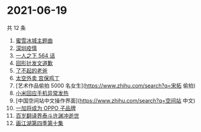 # 2021-06-19

共 12 条

<!-- BEGIN -->
<!-- 最后更新时间 Sat Jun 19 2021 12:07:48 GMT+0800 (China Standard Time) -->

1. [蜜雪冰城主题曲](https://www.zhihu.com/search?q=蜜雪冰城)
2. [深圳疫情](https://www.zhihu.com/search?q=深圳疫情)
3. [一人之下 564 话](https://www.zhihu.com/search?q=一人之下)
4. [回形针发文道歉](https://www.zhihu.com/search?q=回形针道歉)
5. [了不起的老爸](https://www.zhihu.com/search?q=了不起的老爸)
6. [太空外卖 宫保鸡丁](https://www.zhihu.com/search?q=太空外卖)
7. [艺术作品偷拍 5000 名女生](https://www.zhihu.com/search?q=宋拓 偷拍)
8. [小米回应手机异常发热](https://www.zhihu.com/search?q=小米)
9. [中国空间站中文操作界面](https://www.zhihu.com/search?q=空间站 中文)
10. [一加将成为 OPPO 子品牌](https://www.zhihu.com/search?q=一加)
11. [百岁翻译界泰斗许渊冲逝世](https://www.zhihu.com/search?q=许渊冲)
12. [画江湖第四季第十集](https://www.zhihu.com/search?q=画江湖之不良人第四季)

<!-- END -->
